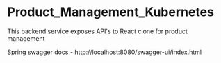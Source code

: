 # Product_Management_Kubernetes

This backend service exposes API's to React clone for product management

Spring swagger docs - http://localhost:8080/swagger-ui/index.html